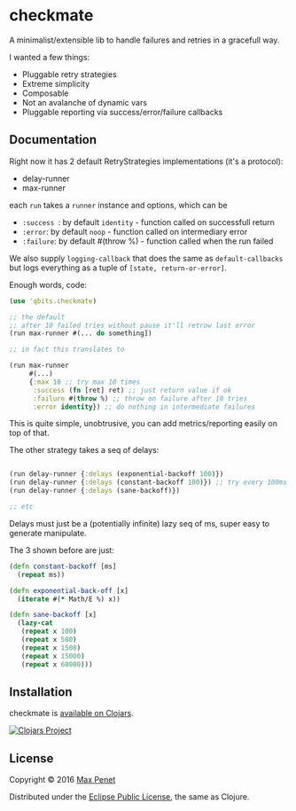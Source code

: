 # checkmate
A minimalist/extensible lib to handle failures and retries in a gracefull way.

I wanted a few things:

* Pluggable retry strategies
* Extreme simplicity
* Composable
* Not an avalanche of dynamic vars
* Pluggable reporting via success/error/failure callbacks

## Documentation

Right now it has 2 default RetryStrategies implementations (it's a protocol):

* delay-runner
* max-runner

each `run` takes a `runner` instance and options, which can be

* `:success `: by default `identity` - function called on successfull return
* `:error`: by default `noop` - function called on intermediary error
* `:failure`: by default #(throw %) - function called when the run failed

We also supply `logging-callback` that does the same as
`default-callbacks` but logs everything as a tuple of `[state,
return-or-error]`.

Enough words, code:

```clj
(use 'qbits.checkmate)

;; the default
;; after 10 failed tries without pause it'll retrow last error
(run max-runner #(... do something])

;; in fact this translates to

(run max-runner
     #(...)
     {:max 10 ;; try max 10 times
      :success (fn [ret] ret) ;; just return value if ok
      :failure #(throw %) ;; throw on failure after 10 tries
      :error identity}) ;; do nothing in intermediate failures

```

This is quite simple, unobtrusive, you can add metrics/reporting
easily on top of that.

The other strategy takes a seq of delays:

``` clj

(run delay-runner {:delays (exponential-backoff 100)})
(run delay-runner {:delays (constant-backoff 100)}) ;; try every 100ms
(run delay-runner {:delays (sane-backoff)})

;; etc

```
Delays must just be a (potentially infinite) lazy seq of ms, super
easy to generate manipulate.

The 3 shown before are just:
``` clj
(defn constant-backoff [ms]
  (repeat ms))

(defn exponential-back-off [x]
  (iterate #(* Math/E %) x))

(defn sane-backoff [x]
  (lazy-cat
   (repeat x 100)
   (repeat x 500)
   (repeat x 1500)
   (repeat x 15000)
   (repeat x 60000)))
```

## Installation

checkmate is [available on Clojars](https://clojars.org/cc.qbits/checkmate).

[![Clojars Project](https://img.shields.io/clojars/v/cc.qbits/checkmate.svg)](https://clojars.org/cc.qbits/checkmate)

## License

Copyright © 2016 [Max Penet](http://twitter.com/mpenet)

Distributed under the
[Eclipse Public License](http://www.eclipse.org/legal/epl-v10.html),
the same as Clojure.
